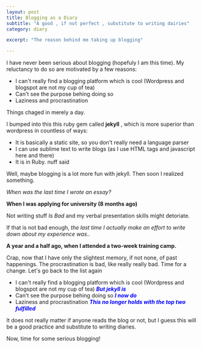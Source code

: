 ```yaml
---
layout: post
title: Blogging as a Diary
subtitle: "A good , if not perfect , substitute to writing dairies"
category: diary

excerpt: "The reason behind me taking up blogging"

---
```


I have never been serious about blogging (hopefuly I am this time). My reluctancy to do so are motivated by a few reasons:

* I can't really find a blogging platform which is cool (Wordpress and blogspot are not my cup of tea)
* Can't see the purpose behing doing so
* Laziness and procrastination

Things chaged in merely a day.

I bumped into this this ruby gem called <strong>jekyll</strong> , which is more superior than wordpress in countless of ways:

* It is basically a static site, so you don't really need a language parser
* I can use sublime text to write blogs (as I use HTML tags and javascript here and there)
* It is in Ruby. nuff said

Well, maybe blogging is a lot more fun with jekyll. Then soon I realized something. 

<em>When was the last time I wrote an essay?</em>

<strong>When I was applying for university (8 months ago)</strong>

Not writing stuff <em>Is Bad</em> and my verbal presentation skills might detoriate. 

If that is not bad enough, <em>the last time I actually make an effort to write down about my experience was.. </em>

<strong>A year and a half ago, when I attended a two-week training camp.</strong>

Crap, now that I have only the slightest memory, if not none, of past happenings. The procrastination is bad, like really really bad. Time for a change. Let's go back to the list again

* I can't really find a blogging platform which is cool (Wordpress and blogspot are not my cup of tea) <strong style='color: blue'><em>But jekyll is</em></strong>
* Can't see the purpose behing doing so <strong style='color: blue'><em>I now do</em></strong>
* Laziness and procrastination <strong style='color: blue'><em>This no longer holds with the top two fulfilled</em></strong>

It does not really matter if anyone reads the blog or not, but I guess this will be a good practice and substitute to writing diaries.

Now, time for some serious blogging!
